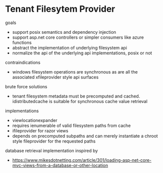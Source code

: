 ﻿# Tenant Filesytem Provider 

goals
- support posix semantics and dependency injection
- support asp.net core controllers or simpler consumers like azure functions
- abstract the implementation of underlying filesystem api
- normalize the api of the underlying api implementations, posix or not

contraindications
- windows filesystem operations are synchronous as are all the associated xfileprovider style api surfaces

brute force solutions
- tenant filesystem metadata must be precomputed and cached. idistributedcache is suitable for synchronous cache value retrieval

implementations
- viewlocationexpander
-    requires ienumerable<string> of valid filesystem paths from cache
- ifileprovider for razor views
-    depends on precomputed subpaths and can merely instantiate a chroot style fileprovider for the requested paths 


database retrieval implementation inspired by
- https://www.mikesdotnetting.com/article/301/loading-asp-net-core-mvc-views-from-a-database-or-other-location